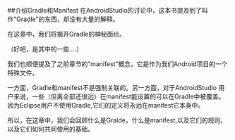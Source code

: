 ##介绍Gradle和Manifest
在AndroidStudio的讨论中，这本书提及到了叫作"Gradle"的东西，却没有大量的解释。

在这章中，我们将揭开Gradle的神秘面纱。

（好吧，是其中的一些....）

我们也顺便提及了之前章节的“manifest”概念，它是作为我们Android项目的一个特殊文件。

一方面，Gradle和manifest不是强制关联的。另一方面，对于AndroidStudio 用户来说，一些（但离全部还很远）在manifest能设置的可以在Gradle中被覆盖。因为Eclipse用户不使用Gradle,它们的定义将永远在manifest它本身中。

所以，在这章中，我们会回顾什么是Gralde，什么是manifest,以及它们的规则，以及它们如何共同使用的基础。

